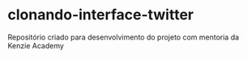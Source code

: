 # clonando-interface-twitter
Repositório criado para desenvolvimento do projeto com mentoria da Kenzie Academy
